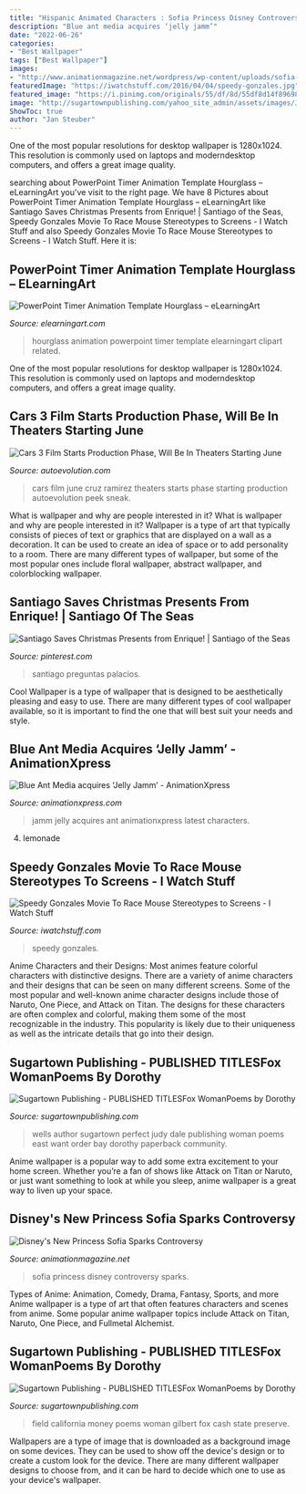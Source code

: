 ```yaml
---
title: "Hispanic Animated Characters : Sofia Princess Disney Controversy Sparks"
description: "Blue ant media acquires ‘jelly jamm’"
date: "2022-06-26"
categories:
- "Best Wallpaper"
tags: ["Best Wallpaper"]
images:
- "http://www.animationmagazine.net/wordpress/wp-content/uploads/sofia-the-first-post.jpg"
featuredImage: "https://iwatchstuff.com/2016/04/04/speedy-gonzales.jpg"
featured_image: "https://i.pinimg.com/originals/55/df/8d/55df8d14f89698e604e099554b27562e.jpg"
image: "http://sugartownpublishing.com/yahoo_site_admin/assets/images/Judy_Wells_cover_small.69114209_std.jpg"
ShowToc: true
author: "Jan Steuber"
---
```



One of the most popular resolutions for desktop wallpaper is 1280x1024. This resolution is commonly used on laptops and moderndesktop computers, and offers a great image quality.

	

		
searching about PowerPoint Timer Animation Template Hourglass – eLearningArt you've visit to the right page. We have 8 Pictures about PowerPoint Timer Animation Template Hourglass – eLearningArt like Santiago Saves Christmas Presents from Enrique! | Santiago of the Seas, Speedy Gonzales Movie To Race Mouse Stereotypes to Screens - I Watch Stuff and also Speedy Gonzales Movie To Race Mouse Stereotypes to Screens - I Watch Stuff. Here it is:
		
    
## PowerPoint Timer Animation Template Hourglass – ELearningArt

<img loading=lazy src="https://elearningart.com/wp-content/uploads/2015/10/Slide4106.gif" onerror="this.onerror=null;this.src='https://tse2.mm.bing.net/th?id=OIP.ya1udL5vk6qytNqgGHtc1gHaFj&amp;pid=15.1';" alt="PowerPoint Timer Animation Template Hourglass – eLearningArt">

_Source: elearningart.com_

>hourglass animation powerpoint timer template elearningart clipart related. 

	

One of the most popular resolutions for desktop wallpaper is 1280x1024. This resolution is commonly used on laptops and moderndesktop computers, and offers a great image quality.

    
## Cars 3 Film Starts Production Phase, Will Be In Theaters Starting June

<img loading=lazy src="https://s1.cdn.autoevolution.com/images/news/sneak-peek-cars-3-zooms-ahead-with-new-character-cruz-ramirez-108059_1.jpg" onerror="this.onerror=null;this.src='https://tse3.mm.bing.net/th?id=OIP.1lYxh_xQPHt9j5ylLalOegHaDG&amp;pid=15.1';" alt="Cars 3 Film Starts Production Phase, Will Be In Theaters Starting June">

_Source: autoevolution.com_

>cars film june cruz ramirez theaters starts phase starting production autoevolution peek sneak. 

	

What is wallpaper and why are people interested in it?
What is wallpaper and why are people interested in it?
Wallpaper is a type of art that typically consists of pieces of text or graphics that are displayed on a wall as a decoration. It can be used to create an idea of space or to add personality to a room. There are many different types of wallpaper, but some of the most popular ones include floral wallpaper, abstract wallpaper, and colorblocking wallpaper.

    
## Santiago Saves Christmas Presents From Enrique! | Santiago Of The Seas

<img loading=lazy src="https://i.pinimg.com/originals/55/df/8d/55df8d14f89698e604e099554b27562e.jpg" onerror="this.onerror=null;this.src='https://tse1.mm.bing.net/th?id=OIP.3JS12yaN6YDSv21zajO_yAHaEK&amp;pid=15.1';" alt="Santiago Saves Christmas Presents from Enrique! | Santiago of the Seas">

_Source: pinterest.com_

>santiago preguntas palacios. 

	

Cool Wallpaper is a type of wallpaper that is designed to be aesthetically pleasing and easy to use. There are many different types of cool wallpaper available, so it is important to find the one that will best suit your needs and style.

    
## Blue Ant Media Acquires ‘Jelly Jamm’ - AnimationXpress

<img loading=lazy src="https://www.animationxpress.com/wp-content/uploads/2019/05/jelly-Jamm.jpg" onerror="this.onerror=null;this.src='https://tse1.mm.bing.net/th?id=OIP.v_MzWxX82F3j7wylw4uW_AHaEK&amp;pid=15.1';" alt="Blue Ant Media acquires ‘Jelly Jamm’ - AnimationXpress">

_Source: animationxpress.com_

>jamm jelly acquires ant animationxpress latest characters. 

	

4. lemonade 

    
## Speedy Gonzales Movie To Race Mouse Stereotypes To Screens - I Watch Stuff

<img loading=lazy src="https://iwatchstuff.com/2016/04/04/speedy-gonzales.jpg" onerror="this.onerror=null;this.src='https://tse3.mm.bing.net/th?id=OIP.5BGDh05gLf5b1PO7NAw4-gHaEP&amp;pid=15.1';" alt="Speedy Gonzales Movie To Race Mouse Stereotypes to Screens - I Watch Stuff">

_Source: iwatchstuff.com_

>speedy gonzales. 

	

Anime Characters and their Designs: Most animes feature colorful characters with distinctive designs.
There are a variety of anime characters and their designs that can be seen on many different screens. Some of the most popular and well-known anime character designs include those of Naruto, One Piece, and Attack on Titan. The designs for these characters are often complex and colorful, making them some of the most recognizable in the industry. This popularity is likely due to their uniqueness as well as the intricate details that go into their design.

    
## Sugartown Publishing - PUBLISHED TITLESFox WomanPoems By Dorothy

<img loading=lazy src="http://sugartownpublishing.com/yahoo_site_admin/assets/images/Judy_Wells_cover_small.69114209_std.jpg" onerror="this.onerror=null;this.src='https://tse2.mm.bing.net/th?id=OIP.3x9oHpKm0IjCgu3QW313lgHaId&amp;pid=15.1';" alt="Sugartown Publishing - PUBLISHED TITLESFox WomanPoems by Dorothy">

_Source: sugartownpublishing.com_

>wells author sugartown perfect judy dale publishing woman poems east want order bay dorothy paperback community. 

	

Anime wallpaper is a popular way to add some extra excitement to your home screen. Whether you’re a fan of shows like Attack on Titan or Naruto, or just want something to look at while you sleep, anime wallpaper is a great way to liven up your space.

    
## Disney&#039;s New Princess Sofia Sparks Controversy

<img loading=lazy src="http://www.animationmagazine.net/wordpress/wp-content/uploads/sofia-the-first-post.jpg" onerror="this.onerror=null;this.src='https://tse3.mm.bing.net/th?id=OIP.5D0yBtgDT-8dex5anXiNugHaE4&amp;pid=15.1';" alt="Disney&#039;s New Princess Sofia Sparks Controversy">

_Source: animationmagazine.net_

>sofia princess disney controversy sparks. 

	

Types of Anime: Animation, Comedy, Drama, Fantasy, Sports, and more
Anime wallpaper is a type of art that often features characters and scenes from anime. Some popular anime wallpaper topics include Attack on Titan, Naruto, One Piece, and Fullmetal Alchemist.

    
## Sugartown Publishing - PUBLISHED TITLESFox WomanPoems By Dorothy

<img loading=lazy src="http://sugartownpublishing.com/yahoo_site_admin/assets/images/Voices_from_the_Field_at_350_dpi.80123431_std.jpg" onerror="this.onerror=null;this.src='https://tse4.mm.bing.net/th?id=OIP.fjDD9v3ye_t8jggkGVyhbgHaLH&amp;pid=15.1';" alt="Sugartown Publishing - PUBLISHED TITLESFox WomanPoems by Dorothy">

_Source: sugartownpublishing.com_

>field california money poems woman gilbert fox cash state preserve. 

	

Wallpapers are a type of image that is downloaded as a background image on some devices. They can be used to show off the device's design or to create a custom look for the device. There are many different wallpaper designs to choose from, and it can be hard to decide which one to use as your device's wallpaper.

